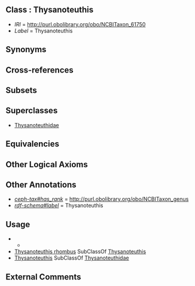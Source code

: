 
## Class : Thysanoteuthis

 * *IRI* = http://purl.obolibrary.org/obo/NCBITaxon_61750
 * *Label* = Thysanoteuthis

## Synonyms


## Cross-references


## Subsets


## Superclasses

 * [Thysanoteuthidae](../../NCBITaxon/49/NCBITaxon_61749.md)

## Equivalencies


## Other Logical Axioms


## Other Annotations

 * *[ceph-tax#has_rank](../../ceph-tax#has/nk/ceph-tax#has_rank.md)* = http://purl.obolibrary.org/obo/NCBITaxon_genus
 * *[rdf-schema#label](../../el/rdf-schema#label.md)* = Thysanoteuthis

## Usage

 * -
 * [Thysanoteuthis rhombus](../../NCBITaxon/51/NCBITaxon_61751.md) SubClassOf [Thysanoteuthis](../../NCBITaxon/50/NCBITaxon_61750.md)
 * [Thysanoteuthis](../../NCBITaxon/50/NCBITaxon_61750.md) SubClassOf [Thysanoteuthidae](../../NCBITaxon/49/NCBITaxon_61749.md)

## External Comments

